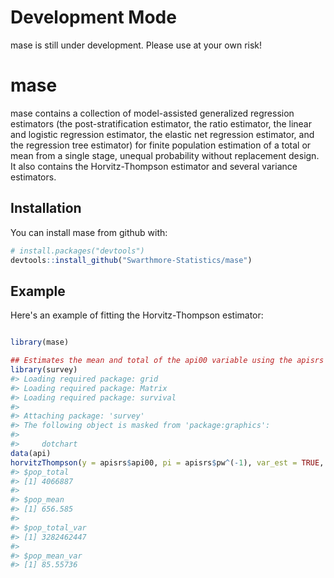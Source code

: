 
<!-- README.md is generated from README.Rmd. Please edit that file -->
Development Mode
================

mase is still under development. Please use at your own risk!

mase
====

mase contains a collection of model-assisted generalized regression estimators (the post-stratification estimator, the ratio estimator, the linear and logistic regression estimator, the elastic net regression estimator, and the regression tree estimator) for finite population estimation of a total or mean from a single stage, unequal probability without replacement design. It also contains the Horvitz-Thompson estimator and several variance estimators.

Installation
------------

You can install mase from github with:

``` r
# install.packages("devtools")
devtools::install_github("Swarthmore-Statistics/mase")
```

Example
-------

Here's an example of fitting the Horvitz-Thompson estimator:

``` r

library(mase)

## Estimates the mean and total of the api00 variable using the apisrs dataset in the survey package
library(survey)
#> Loading required package: grid
#> Loading required package: Matrix
#> Loading required package: survival
#> 
#> Attaching package: 'survey'
#> The following object is masked from 'package:graphics':
#> 
#>     dotchart
data(api)
horvitzThompson(y = apisrs$api00, pi = apisrs$pw^(-1), var_est = TRUE, var_method = "lin_HTSRS")
#> $pop_total
#> [1] 4066887
#> 
#> $pop_mean
#> [1] 656.585
#> 
#> $pop_total_var
#> [1] 3282462447
#> 
#> $pop_mean_var
#> [1] 85.55736
```
